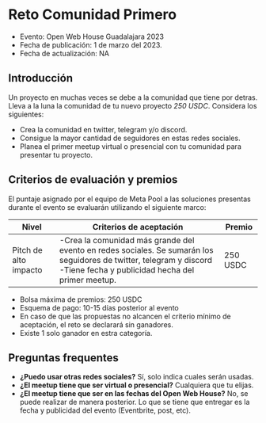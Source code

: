 # Reto Comunidad Primero

* Evento: Open Web House Guadalajara 2023
* Fecha de publicación: 1 de marzo del 2023.
* Fecha de actualización: NA
  

## Introducción

Un proyecto en muchas veces se debe a la comunidad que tiene por detras. Lleva a la luna la comunidad de tu nuevo proyecto *250 USDC*. Considera los siguientes:

- Crea la comunidad en twitter, telegram y/o discord. 
- Consigue la mayor cantidad de seguidores en estas redes sociales.
- Planea el primer meetup virtual o presencial con tu comunidad para presentar tu proyecto.
 

## Criterios de evaluación y premios

El puntaje asignado por el equipo de Meta Pool a las soluciones presentas durante el evento se evaluarán utilizando el siguiente marco:

| Nivel                 | Criterios de aceptación                                                                                                                                                                                                                                          | Premio   |
|-----------------------|------------------------------------------------------------------------------------------------------------------------------------------------------------------------------------------------------------------------------------------------------------------|----------|
| Pitch de alto impacto | -Crea la comunidad más grande del evento en redes sociales. Se sumarán los seguidores de twitter, telegram y discord -Tiene fecha y publicidad hecha del primer meetup. | 250 USDC |


- Bolsa máxima de premios: 250 USDC
- Esquema de pago: 10-15 días posterior al evento
- En caso de que las propuestas no alcancen el criterio mínimo de aceptación, el reto se declarará sin ganadores.
- Existe 1 solo ganador en estra categoría.



## Preguntas frequentes

* **¿Puedo usar otras redes sociales?** Sí, solo indica cuales serán usadas. 
* **¿El meetup tiene que ser virtual o presencial?** Cualquiera que tu elijas. 
* **¿El meetup tiene que ser en las fechas del Open Web House?** No, se puede realizar de manera posterior. Lo que se tiene que entregar es la fecha y publicidad del evento (Eventbrite, post, etc).

